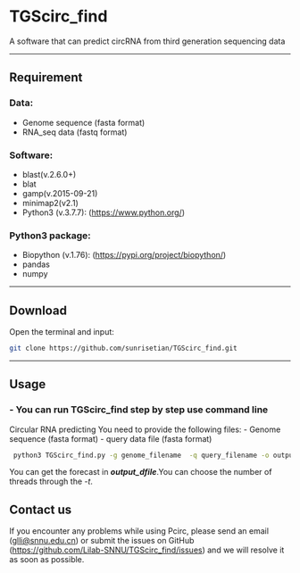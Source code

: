 # TGScirc_find
  A software that can predict circRNA from third generation sequencing data

---

## Requirement
### Data:

- Genome sequence (fasta format)
- RNA_seq data (fastq format)
### Software:

- blast(v.2.6.0+)
- blat
- gamp(v.2015-09-21)
- minimap2(v2.1)
- Python3 (v.3.7.7): (https://www.python.org/)

### Python3 package:

- Biopython (v.1.76): (https://pypi.org/project/biopython/)
- pandas
- numpy

---
## Download
  Open the terminal and input:
  ```bash
  git clone https://github.com/sunrisetian/TGScirc_find.git
  ```
---
## Usage

### - You can run TGScirc_find step by step use command line

   Circular RNA predicting
      You need to provide the following files:
     - Genome sequence (fasta format)
     - query data file (fasta format)
      
  ```bash
   python3 TGScirc_find.py -g genome_filename  -q query_filename -o output_file -t 4
  ```
  You can get the forecast in ***output_dfile***.You can choose the number of threads through the *-t*.

## Contact us

If you encounter any problems while using Pcirc, please send an email (glli@snnu.edu.cn) or submit the issues on GitHub (https://github.com/Lilab-SNNU/TGScirc_find/issues) and we will resolve it as soon as possible.

